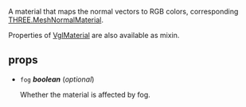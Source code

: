 A material that maps the normal vectors to RGB colors,
corresponding [THREE.MeshNormalMaterial](https://threejs.org/docs/index.html#api/materials/MeshNormalMaterial).

Properties of [VglMaterial](vgl-material) are also available as mixin. 

## props 

- `fog` ***boolean*** (*optional*) 

  Whether the material is affected by fog. 

